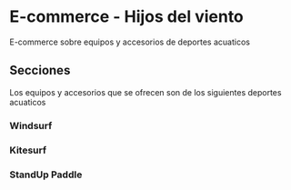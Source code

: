 # E-commerce - Hijos del viento

E-commerce sobre equipos y accesorios de deportes acuaticos

## Secciones

Los equipos y accesorios que se ofrecen son de los siguientes deportes acuaticos

### Windsurf
### Kitesurf
### StandUp Paddle




